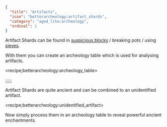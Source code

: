 ```json
{
  "title": "Artifacts",
  "icon": "betterarcheology:artifact_shards",
  "category": "aged_lite:archeology",
  "ordinal": 1
}
```

Artifact Shards can be found in [suspicious blocks](^aged_lite:archeology/suspicious) / breaking pots / using [sieves](^aged_lite:produce/sieve).


With them you can create an archeology table which is used for analysing artifacts.

<recipe;betterarcheology:archeology_table>

;;;;;



Artifact Shards are quite ancient and can be combined to an unidentified artifact.

<recipe;betterarcheology:unidentified_artifact>

Now simply process them in an archeology table to reveal powerful ancient enchantments.